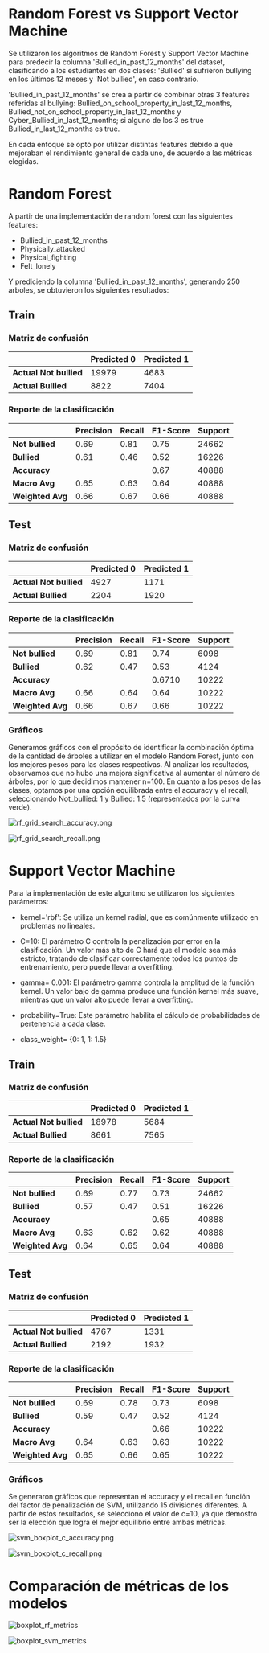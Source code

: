 # Random Forest vs Support Vector Machine

Se utilizaron los algoritmos de Random Forest y Support Vector Machine para predecir la columna 'Bullied_in_past_12_months' del dataset, clasificando a los estudiantes en dos clases: 'Bullied' si sufrieron bullying en los últimos 12 meses y 'Not bullied', en caso contrario.

'Bullied_in_past_12_months' se crea a partir de combinar otras 3 features referidas al bullying: Bullied_on_school_property_in_last_12_months, Bullied_not_on_school_property_in_last_12_months y Cyber_Bullied_in_last_12_months; si alguno de los 3 es true Bullied_in_last_12_months es true.

En cada enfoque se optó por utilizar distintas features debido a que mejoraban el rendimiento general de cada uno, de acuerdo a las métricas elegidas.

# Random Forest

A partir de una implementación de random forest con las siguientes features:

- Bullied_in_past_12_months
- Physically_attacked
- Physical_fighting
- Felt_lonely

Y prediciendo la columna 'Bullied_in_past_12_months', generando 250 arboles, se obtuvieron los siguientes resultados:

## Train

### Matriz de confusión

|              | Predicted 0 | Predicted 1 |
| ------------ | ----------- | ----------- |
| **Actual Not bullied** | 19979       | 4683        |
| **Actual Bullied** | 8822        | 7404        |

### Reporte de la clasificación

|                  | Precision | Recall | F1-Score | Support |
| ---------------- | --------- | ------ | -------- | ------- |
| **Not bullied**      | 0.69      | 0.81   | 0.75     | 24662   |
| **Bullied**      | 0.61      | 0.46   | 0.52     | 16226   |
| **Accuracy**     |           |        | 0.67     | 40888   |
| **Macro Avg**    | 0.65      | 0.63   | 0.64     | 40888   |
| **Weighted Avg** | 0.66      | 0.67   | 0.66     | 40888   |

## Test

### Matriz de confusión

|              | Predicted 0 | Predicted 1 |
| ------------ | ----------- | ----------- |
| **Actual Not bullied** | 4927        | 1171        |
| **Actual Bullied** | 2204        | 1920        |

### Reporte de la clasificación

|                  | Precision | Recall | F1-Score | Support |
| ---------------- | --------- | ------ | -------- | ------- |
| **Not bullied**      | 0.69      | 0.81   | 0.74     | 6098    |
| **Bullied**      | 0.62      | 0.47   | 0.53     | 4124    |
| **Accuracy**     |           |        | 0.6710   | 10222   |
| **Macro Avg**    | 0.66      | 0.64   | 0.64     | 10222   |
| **Weighted Avg** | 0.66      | 0.67   | 0.66     | 10222   |

### Gráficos

Generamos gráficos con el propósito de identificar la combinación óptima de la cantidad de árboles a utilizar en el modelo Random Forest, junto con los mejores pesos para las clases respectivas. Al analizar los resultados, observamos que no hubo una mejora significativa al aumentar el número de árboles, por lo que decidimos mantener n=100. En cuanto a los pesos de las clases, optamos por una opción equilibrada entre el accuracy y el recall, seleccionando Not_bullied: 1 y Bullied: 1.5 (representados por la curva verde).

![rf_grid_search_accuracy.png](./results/plots/rf_grid_search_accuracy.png)

![rf_grid_search_recall.png](./results/plots/rf_grid_search_recall.png)

# Support Vector Machine

Para la implementación de este algoritmo se utilizaron los siguientes parámetros:

- kernel='rbf': Se utiliza un kernel radial, que es comúnmente utilizado en problemas no lineales.

- C=10: El parámetro C controla la penalización por error en la clasificación. Un valor más alto de C hará que el modelo sea más estricto, tratando de clasificar correctamente todos los puntos de entrenamiento, pero puede llevar a overfitting.

- gamma= 0.001: El parámetro gamma controla la amplitud de la función kernel. Un valor bajo de gamma produce una función kernel más suave, mientras que un valor alto puede llevar a overfitting.

- probability=True: Este parámetro habilita el cálculo de probabilidades de pertenencia a cada clase.
  
- class_weight= {0: 1, 1: 1.5}

## Train

### Matriz de confusión

|              | Predicted 0 | Predicted 1 |
| ------------ | ----------- | ----------- |
| **Actual Not bullied** | 18978       | 5684        |
| **Actual Bullied** | 8661        | 7565        |

### Reporte de la clasificación

|                  | Precision | Recall | F1-Score | Support |
| ---------------- | --------- | ------ | -------- | ------- |
| **Not bullied**      | 0.69      | 0.77   | 0.73     | 24662   |
| **Bullied**      | 0.57      | 0.47   | 0.51     | 16226   |
| **Accuracy**     |           |        | 0.65     | 40888   |
| **Macro Avg**    | 0.63      | 0.62   | 0.62     | 40888   |
| **Weighted Avg** | 0.64      | 0.65   | 0.64     | 40888   |

## Test

### Matriz de confusión

|              | Predicted 0 | Predicted 1 |
| ------------ | ----------- | ----------- |
| **Actual Not bullied** | 4767        | 1331        |
| **Actual Bullied** | 2192        | 1932        |

### Reporte de la clasificación

|                  | Precision | Recall | F1-Score | Support |
| ---------------- | --------- | ------ | -------- | ------- |
| **Not bullied**      | 0.69      | 0.78   | 0.73     | 6098    |
| **Bullied**      | 0.59      | 0.47   | 0.52     | 4124    |
| **Accuracy**     |           |        | 0.66     | 10222   |
| **Macro Avg**    | 0.64      | 0.63   | 0.63     | 10222   |
| **Weighted Avg** | 0.65      | 0.66   | 0.65     | 10222   |

### Gráficos

Se generaron gráficos que representan el accuracy y el recall en función del factor de penalización de SVM, utilizando 15 divisiones diferentes. A partir de estos resultados, se seleccionó el valor de c=10, ya que demostró ser la elección que logra el mejor equilibrio entre ambas métricas.

![svm_boxplot_c_accuracy.png](./results/plots/svm_boxplot_c_accuracy.png)

![svm_boxplot_c_recall.png](./results/plots/svm_boxplot_c_recall.png)


# Comparación de métricas de los modelos

![boxplot_rf_metrics](./results/plots/rf_boxplot_30.png)

![boxplot_svm_metrics](./results/plots/svm_boxplot_30.png)




